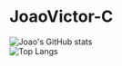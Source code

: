 # JoaoVictor-C
![Joao's GitHub stats](https://github-readme-stats.vercel.app/api?username=JoaoVictor-C&count_private=true&show_icons=true&show_icons=true&theme=dracula)    
![Top Langs](https://github-readme-stats.vercel.app/api/top-langs/?username=JoaoVictor-C)
